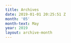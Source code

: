 ```yaml
---
title: Archives
date: 2019-01-01 20:25:51 Z
month: '05'
month-text: May
year: 2019
layout: archive-month
---
```


